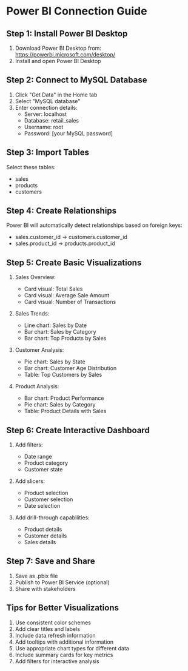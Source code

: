 # Power BI Connection Guide

## Step 1: Install Power BI Desktop
1. Download Power BI Desktop from: https://powerbi.microsoft.com/desktop/
2. Install and open Power BI Desktop

## Step 2: Connect to MySQL Database
1. Click "Get Data" in the Home tab
2. Select "MySQL database"
3. Enter connection details:
   - Server: localhost
   - Database: retail_sales
   - Username: root
   - Password: [your MySQL password]

## Step 3: Import Tables
Select these tables:
- sales
- products
- customers

## Step 4: Create Relationships
Power BI will automatically detect relationships based on foreign keys:
- sales.customer_id → customers.customer_id
- sales.product_id → products.product_id

## Step 5: Create Basic Visualizations
1. Sales Overview:
   - Card visual: Total Sales
   - Card visual: Average Sale Amount
   - Card visual: Number of Transactions

2. Sales Trends:
   - Line chart: Sales by Date
   - Bar chart: Sales by Category
   - Bar chart: Top Products by Sales

3. Customer Analysis:
   - Pie chart: Sales by State
   - Bar chart: Customer Age Distribution
   - Table: Top Customers by Sales

4. Product Analysis:
   - Bar chart: Product Performance
   - Pie chart: Sales by Category
   - Table: Product Details with Sales

## Step 6: Create Interactive Dashboard
1. Add filters:
   - Date range
   - Product category
   - Customer state

2. Add slicers:
   - Product selection
   - Customer selection
   - Date selection

3. Add drill-through capabilities:
   - Product details
   - Customer details
   - Sales details

## Step 7: Save and Share
1. Save as .pbix file
2. Publish to Power BI Service (optional)
3. Share with stakeholders

## Tips for Better Visualizations
1. Use consistent color schemes
2. Add clear titles and labels
3. Include data refresh information
4. Add tooltips with additional information
5. Use appropriate chart types for different data
6. Include summary cards for key metrics
7. Add filters for interactive analysis 